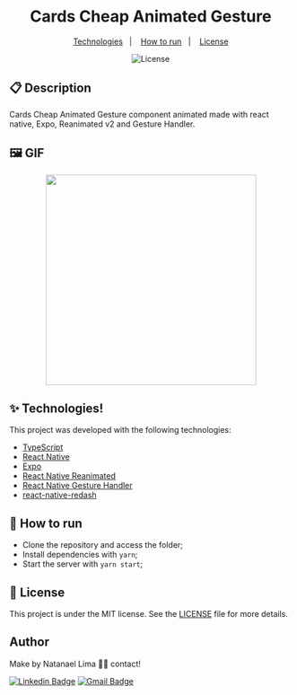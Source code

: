 <h1 align="center">Cards Cheap Animated Gesture</h1>

<p align="center">
  <a href="#-technologies">Technologies</a>&nbsp;&nbsp;&nbsp;|&nbsp;&nbsp;&nbsp;
  <a href="#-How-to-run">How to run</a>&nbsp;&nbsp;&nbsp;|&nbsp;&nbsp;&nbsp;
  <a href="#-license">License</a>
</p>

<p align="center">
  <img alt="License" src="https://img.shields.io/static/v1?label=license&message=MIT&color=8257E5&labelColor=000000">
</p>

## 📋 Description

Cards Cheap Animated Gesture component animated made with react native, Expo, Reanimated v2 and Gesture Handler.

## 🖼 GIF
<p align='center'>
<img src='https://user-images.githubusercontent.com/52014318/145698470-a088b896-a58f-4922-83ba-ba8c2e8da5e0.gif' width='375' />
</p>

## ✨ Technologies!


This project was developed with the following technologies:

- [TypeScript](https://www.typescriptlang.org/)
- [React Native](https://reactnative.dev/)
- [Expo](https://docs.expo.dev/)
- [React Native Reanimated](https://docs.swmansion.com/react-native-reanimated/)
- [React Native Gesture Handler](https://docs.swmansion.com/react-native-gesture-handler/)
- [react-native-redash](https://github.com/wcandillon/react-native-redash)

## 🚀 How to run

- Clone the repository and access the folder;
- Install dependencies with `yarn`;
- Start the server with `yarn start`;

## 📄 License

This project is under the MIT license. See the [LICENSE](LICENSE) file for more details.

## Author

Make by Natanael Lima 👋🏽 contact!

[![Linkedin Badge](https://img.shields.io/badge/-Natanelvich-blue?style=flat-square&logo=Linkedin&logoColor=white&link=https://www.linkedin.com/in/natanaelvich/)](https://www.linkedin.com/in/natanaelvich/)
[![Gmail Badge](https://img.shields.io/badge/-taelima1997@gmail.com-red?style=flat-square&link=mailto:taelima1997@gmail.com)](mailto:taelima1997@gmail.com)
